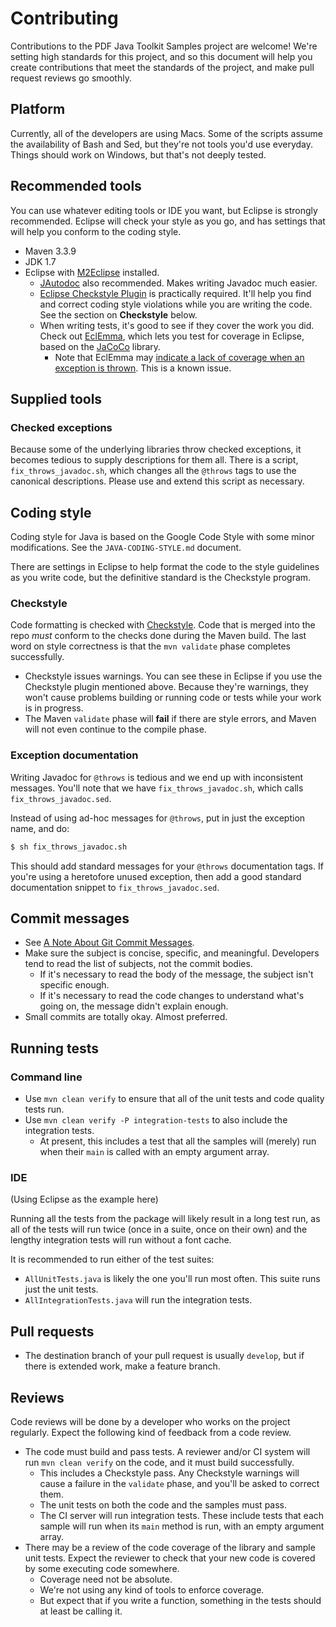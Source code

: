 # Contributing

Contributions to the PDF Java Toolkit Samples project are welcome! We're setting high standards for this project, and so this document will help you create contributions that meet the standards of the project, and make pull request reviews go smoothly.

## Platform

Currently, all of the developers are using Macs. Some of the scripts assume the availability of Bash and Sed, but they're not tools you'd use everyday. Things should work on Windows, but that's not deeply tested.

## Recommended tools

You can use whatever editing tools or IDE you want, but Eclipse is strongly recommended. Eclipse will check your style as you go, and has settings that will help you conform to the coding style.

* Maven 3.3.9
* JDK 1.7
* Eclipse with [M2Eclipse](http://eclipse.org/m2e/) installed.
    * [JAutodoc](http://jautodoc.sourceforge.net/) also recommended. Makes writing Javadoc much easier.
    * [Eclipse Checkstyle Plugin](http://eclipse-cs.sourceforge.net/#!/) is practically required. It'll help you find and correct coding style violations while you are writing the code. See the section on **Checkstyle** below.
    * When writing tests, it's good to see if they cover the work you did. Check out [EclEmma](http://www.eclemma.org), which lets you test for coverage in Eclipse, based on the [JaCoCo](http://www.eclemma.org/jacoco/) library.
        * Note that EclEmma may [indicate a lack of coverage when an exception is thrown](http://www.eclemma.org/faq.html#trouble05). This is a known issue.

## Supplied tools

### Checked exceptions

Because some of the underlying libraries throw checked exceptions, it becomes tedious to supply descriptions for them all. There is a script, ``fix_throws_javadoc.sh``, which changes all the ``@throws`` tags to use the canonical descriptions. Please use and extend this script as necessary.

## Coding style

Coding style for Java is based on the Google Code Style with some minor modifications. See the ``JAVA-CODING-STYLE.md`` document.

There are settings in Eclipse to help format the code to the style guidelines as you write code, but the definitive standard is the Checkstyle program.

### Checkstyle

Code formatting is checked with [Checkstyle](http://checkstyle.sourceforge.net). Code that is merged into the repo *must* conform to the checks done during the Maven build. The last word on style correctness is that the ``mvn validate`` phase completes successfully.

- Checkstyle issues warnings. You can see these in Eclipse if you use the Checkstyle plugin mentioned above. Because they're warnings, they won't cause problems building or running code or tests while your work is in progress.
- The Maven ``validate`` phase will **fail** if there are style errors, and Maven will not even continue to the compile phase.

### Exception documentation

Writing Javadoc for ``@throws`` is tedious and we end up with inconsistent messages. You'll note that we have ``fix_throws_javadoc.sh``, which calls ``fix_throws_javadoc.sed``.

Instead of using ad-hoc messages for ``@throws``, put in just the exception name, and do:

```bash
$ sh fix_throws_javadoc.sh
```

This should add standard messages for your ``@throws`` documentation tags. If you're using a heretofore unused exception, then add a good standard documentation snippet to ``fix_throws_javadoc.sed``.

## Commit messages

- See [A Note About Git Commit Messages](http://tbaggery.com/2008/04/19/a-note-about-git-commit-messages.html).
- Make sure the subject is concise, specific, and meaningful. Developers tend to read the list of subjects, not the commit bodies.
    - If it's necessary to read the body of the message, the subject isn't specific enough.
    - If it's necessary to read the code changes to understand what's going on, the message didn't explain enough.
- Small commits are totally okay. Almost preferred.

## Running tests

### Command line

* Use ``mvn clean verify`` to ensure that all of the unit tests and code quality tests run.
* Use ``mvn clean verify -P integration-tests`` to also include the integration tests.
    * At present, this includes a test that all the samples will (merely) run when their ``main`` is called with an empty argument array.

### IDE

(Using Eclipse as the example here)

Running all the tests from the package will likely result in a long test run, as all of the tests will run twice (once in a suite, once on their own) and the lengthy integration tests will run without a font cache.

It is recommended to run either of the test suites:

* ``AllUnitTests.java`` is likely the one you'll run most often. This suite runs just the unit tests.
* ``AllIntegrationTests.java`` will run the integration tests.

## Pull requests

- The destination branch of your pull request is usually ``develop``, but if there is extended work, make a feature branch.

## Reviews

Code reviews will be done by a developer who works on the project regularly. Expect the following kind of feedback from a code review.

- The code must build and pass tests. A reviewer and/or CI system will run ``mvn clean verify`` on the code, and it must build successfully.
   - This includes a Checkstyle pass. Any Checkstyle warnings will cause a failure in the ``validate`` phase, and you'll be asked to correct them.
   - The unit tests on both the code and the samples must pass.
   - The CI server will run integration tests. These include tests that each sample will run when its ``main`` method is run, with an empty argument array.
- There may be a review of the code coverage of the library and sample unit tests. Expect the reviewer to check that your new code is covered by some executing code somewhere.
    - Coverage need not be absolute.
    - We're not using any kind of tools to enforce coverage.
    - But expect that if you write a function, something in the tests should at least be calling it.
